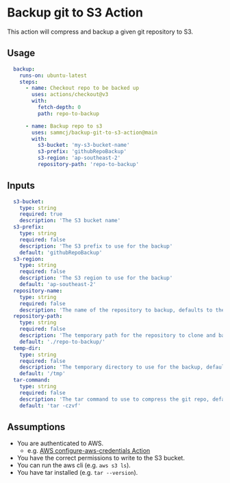 # Backup git to S3 Action

This action will compress and backup a given git repository to S3.

## Usage

```yaml
  backup:
    runs-on: ubuntu-latest
    steps:
      - name: Checkout repo to be backed up
        uses: actions/checkout@v3
        with:
          fetch-depth: 0
          path: repo-to-backup

      - name: Backup repo to s3
        uses: sammcj/backup-git-to-s3-action@main
        with:
          s3-bucket: 'my-s3-bucket-name'
          s3-prefix: 'githubRepoBackup'
          s3-region: 'ap-southeast-2'
          repository-path: 'repo-to-backup'
```

## Inputs

```yaml
  s3-bucket:
    type: string
    required: true
    description: 'The S3 bucket name'
  s3-prefix:
    type: string
    required: false
    description: 'The S3 prefix to use for the backup'
    default: 'githubRepoBackup'
  s3-region:
    type: string
    required: false
    description: 'The S3 region to use for the backup'
    default: 'ap-southeast-2'
  repository-name:
    type: string
    required: false
    description: 'The name of the repository to backup, defaults to the current repository name'
  repository-path:
    type: string
    required: false
    description: 'The temporary path for the repository to clone and backup, defaults to ./repo-to-backup/'
    default: './repo-to-backup/'
  temp-dir:
    type: string
    required: false
    description: 'The temporary directory to use for the backup, defaults to /tmp'
    default: '/tmp'
  tar-command:
    type: string
    required: false
    description: 'The tar command to use to compress the git repo, defaults to tar -czvf'
    default: 'tar -czvf'
```

## Assumptions

- You are authenticated to AWS.
  - e.g. [AWS configure-aws-credentials Action](https://github.com/aws-actions/configure-aws-credentials)
- You have the correct permissions to write to the S3 bucket.
- You can run the aws cli (e.g. `aws s3 ls`).
- You have tar installed (e.g. `tar --version`).
